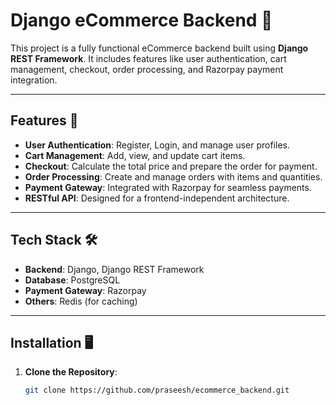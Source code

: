 # Django eCommerce Backend 🛒

This project is a fully functional eCommerce backend built using **Django REST Framework**. It includes features like user authentication, cart management, checkout, order processing, and Razorpay payment integration.

---


## Features 🚀

- **User Authentication**: Register, Login, and manage user profiles.
- **Cart Management**: Add, view, and update cart items.
- **Checkout**: Calculate the total price and prepare the order for payment.
- **Order Processing**: Create and manage orders with items and quantities.
- **Payment Gateway**: Integrated with Razorpay for seamless payments.
- **RESTful API**: Designed for a frontend-independent architecture.

---



## Tech Stack 🛠️

- **Backend**: Django, Django REST Framework
- **Database**: PostgreSQL
- **Payment Gateway**: Razorpay
- **Others**: Redis (for caching)


---

## Installation 🖥️

1. **Clone the Repository**:
   ```bash
   git clone https://github.com/praseesh/ecommerce_backend.git

